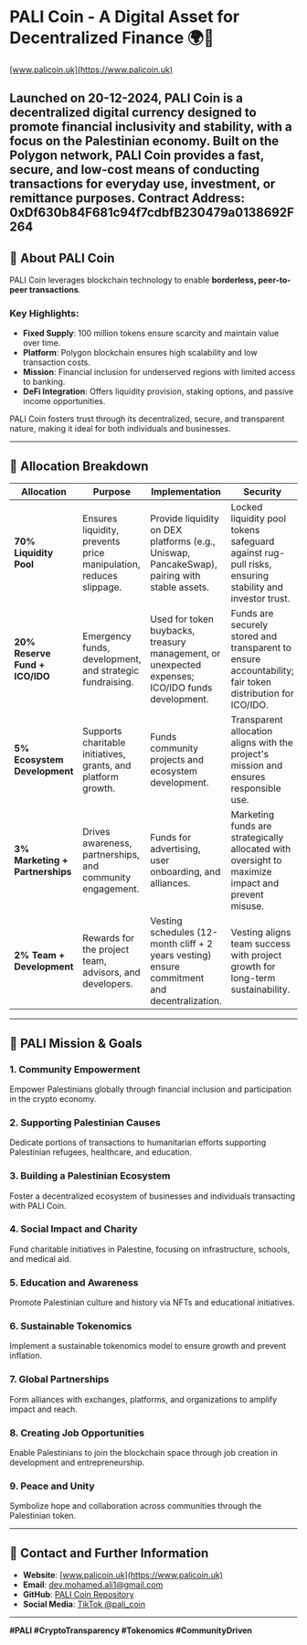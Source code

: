 # PALI Coin - A Digital Asset for Decentralized Finance 🌍💸  
[www.palicoin.uk](https://www.palicoin.uk)  

Launched on 20-12-2024, **PALI Coin** is a decentralized digital currency designed to promote financial inclusivity and stability, with a focus on the Palestinian economy. Built on the **Polygon network**, PALI Coin provides a fast, secure, and low-cost means of conducting transactions for everyday use, investment, or remittance purposes.
Contract Address: 0xDf630b84F681c94f7cdbfB230479a0138692F264
---

## 🚀 About PALI Coin  
PALI Coin leverages blockchain technology to enable **borderless, peer-to-peer transactions**.  
### Key Highlights:  
- **Fixed Supply**: 100 million tokens ensure scarcity and maintain value over time.  
- **Platform**: Polygon blockchain ensures high scalability and low transaction costs.  
- **Mission**: Financial inclusion for underserved regions with limited access to banking.  
- **DeFi Integration**: Offers liquidity provision, staking options, and passive income opportunities.  

PALI Coin fosters trust through its decentralized, secure, and transparent nature, making it ideal for both individuals and businesses.  

---

## 🔑 Allocation Breakdown  
| Allocation                    | Purpose                                                     | Implementation                                                                                     | Security                                                                                                 |
|-------------------------------|-------------------------------------------------------------|-----------------------------------------------------------------------------------------------------|---------------------------------------------------------------------------------------------------------|
| **70% Liquidity Pool**        | Ensures liquidity, prevents price manipulation, reduces slippage. | Provide liquidity on DEX platforms (e.g., Uniswap, PancakeSwap), pairing with stable assets.        | Locked liquidity pool tokens safeguard against rug-pull risks, ensuring stability and investor trust.   |
| **20% Reserve Fund + ICO/IDO**| Emergency funds, development, and strategic fundraising.     | Used for token buybacks, treasury management, or unexpected expenses; ICO/IDO funds development.    | Funds are securely stored and transparent to ensure accountability; fair token distribution for ICO/IDO.|
| **5% Ecosystem Development**  | Supports charitable initiatives, grants, and platform growth.| Funds community projects and ecosystem development.                                                | Transparent allocation aligns with the project's mission and ensures responsible use.                   |
| **3% Marketing + Partnerships**| Drives awareness, partnerships, and community engagement.   | Funds for advertising, user onboarding, and alliances.                                              | Marketing funds are strategically allocated with oversight to maximize impact and prevent misuse.        |
| **2% Team + Development**     | Rewards for the project team, advisors, and developers.      | Vesting schedules (12-month cliff + 2 years vesting) ensure commitment and decentralization.         | Vesting aligns team success with project growth for long-term sustainability.                           |

---

## 🎯 PALI Mission & Goals  
### **1. Community Empowerment**  
Empower Palestinians globally through financial inclusion and participation in the crypto economy.  

### **2. Supporting Palestinian Causes**  
Dedicate portions of transactions to humanitarian efforts supporting Palestinian refugees, healthcare, and education.  

### **3. Building a Palestinian Ecosystem**  
Foster a decentralized ecosystem of businesses and individuals transacting with PALI Coin.  

### **4. Social Impact and Charity**  
Fund charitable initiatives in Palestine, focusing on infrastructure, schools, and medical aid.  

### **5. Education and Awareness**  
Promote Palestinian culture and history via NFTs and educational initiatives.  

### **6. Sustainable Tokenomics**  
Implement a sustainable tokenomics model to ensure growth and prevent inflation.  

### **7. Global Partnerships**  
Form alliances with exchanges, platforms, and organizations to amplify impact and reach.  

### **8. Creating Job Opportunities**  
Enable Palestinians to join the blockchain space through job creation in development and entrepreneurship.  

### **9. Peace and Unity**  
Symbolize hope and collaboration across communities through the Palestinian token.  

---

## 📄 Contact and Further Information  
- **Website**: [www.palicoin.uk](https://www.palicoin.uk)  
- **Email**: [dev.mohamed.ali1@gmail.com](mailto:dev.mohamed.ali1@gmail.com)  
- **GitHub**: [PALI Coin Repository](https://github.com/devMoAli)  
- **Social Media**: [TikTok @pali_coin](https://www.tiktok.com/@pali_coin)  

---

**#PALI #CryptoTransparency #Tokenomics #CommunityDriven**  
